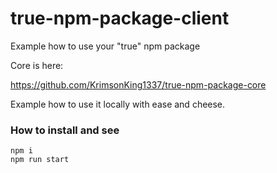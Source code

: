 # true-npm-package-client
Example how to use your "true" npm package

Core is here:

https://github.com/KrimsonKing1337/true-npm-package-core

Example how to use it locally with ease and cheese.

### How to install and see

```
npm i
npm run start
```
